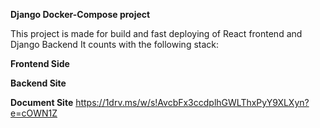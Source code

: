 **Django Docker-Compose project**

This project is made for build and fast deploying of React frontend and Django Backend
It counts with the following stack:

**Frontend Side**


**Backend Site**

**Document Site**
https://1drv.ms/w/s!AvcbFx3ccdplhGWLThxPyY9XLXyn?e=cOWN1Z


